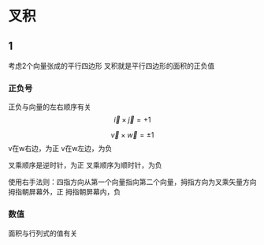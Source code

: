 # 叉积

## 1

考虑2个向量张成的平行四边形
叉积就是平行四边形的面积的正负值

### 正负号

正负与向量的左右顺序有关
$$
\vec{i} \times \vec{j} = +1
$$

$$
\vec{v} \times \vec{w} = \pm 1
$$
v在w右边，为正
v在w左边，为负

叉乘顺序是逆时针，为正
叉乘顺序为顺时针，为负

使用右手法则：四指方向从第一个向量指向第二个向量，拇指方向为叉乘矢量方向
拇指朝屏幕外，正
拇指朝屏幕内，负

### 数值

面积与行列式的值有关

 
